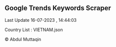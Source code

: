 

## Google Trends Keywords Scraper 
 
Last Update 16-07-2023 , 14:44:03

Country List :
VIETNAM.json



© Abdul Muttaqin 
